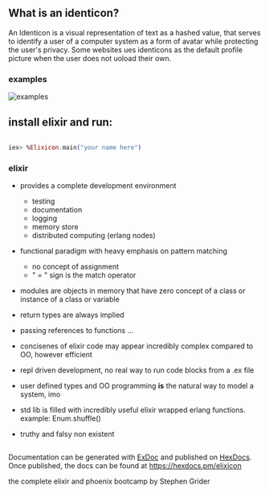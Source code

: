 ## What is an identicon? 
An Identicon is a visual representation of text as a hashed value, that serves to identify a user of a computer system as a form of avatar while protecting the user's privacy. Some websites ues identicons as the default profile picture when the user does not uoload their own. 


### examples 
![examples](https://github.com/daytonhaney/elixicon/assets/37848207/4cbf9bbd-6e83-43f9-97ce-fbfee870a18e)


## install elixir and run:

```elixir

iex> %Elixicon.main("your name here")

```

### elixir

- provides a complete development environment

  - testing
  - documentation
  - logging
  - memory store
  - distributed computing (erlang nodes)

- functional paradigm with heavy emphasis on pattern matching

  - no concept of assignment
  - " = " sign is the match operator

- modules are objects in memory that have zero concept of a class or instance of a class or variable

- return types are always implied

- passing references to functions ...

- concisenes of elixir code may appear incredibly complex compared to OO, however efficient

- repl driven development, no real way to run code blocks from a .ex file

- user defined types and OO programming **is** the natural way to model a system, imo

- std lib is filled with incredibly useful elixir wrapped erlang functions. example: Enum.shuffle()

- truthy and falsy non existent

##

Documentation can be generated with [ExDoc](https://github.com/elixir-lang/ex_doc)
and published on [HexDocs](https://hexdocs.pm). Once published, the docs can
be found at <https://hexdocs.pm/elixicon>

the complete elixir and phoenix bootcamp by Stephen Grider
